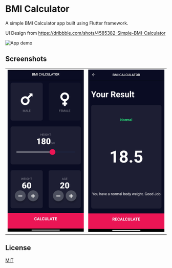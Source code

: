 
# BMI Calculator

A simple BMI Calculator app built using Flutter framework.

UI Design from https://dribbble.com/shots/4585382-Simple-BMI-Calculator

![App demo](https://cdn.dribbble.com/users/1553101/screenshots/4585382/dribbble_post.png)

  
## Screenshots


<table>
<tr>

<td> <img width="250px" src="https://github.com/Jishnu075/bmi_calc/blob/master/media/1.jpg"></td>
<td> <img width="250px" src="https://github.com/Jishnu075/bmi_calc/blob/master/media/2.jpg"></td>

</tr>

</table>

## License

[MIT](https://choosealicense.com/licenses/mit/)

  
